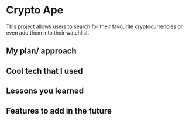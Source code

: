 # Crypto Ape 

This project allows users to search for their favourite cryptocurrencies or even add them into their watchlist. 

## My plan/ approach

## Cool tech that I used

## Lessons you learned

## Features to add in the future
